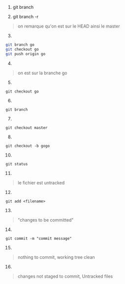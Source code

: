 1. git branch

2. git branch -r
> on remarque qu'on est sur le HEAD ainsi le master

3. 
```bash 
git branch go
git checkout go
git push origin go
```

4. 
> on est sur la branche go

5. 
`git checkout go`

6. 
`git branch`

7.
`git checkout master`

8. 
`git checkout -b gogo`


10.
`git status`

11.
> le fichier est untracked

12.
`git add <filename>`

13.
> "changes to be committed"

14.
`git commit -m "commit message"`

15.
> nothing to commit, working tree clean

16. 
> changes not staged to commit, Untracked files